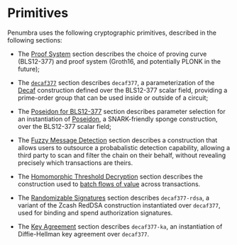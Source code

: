 # Primitives

Penumbra uses the following cryptographic primitives, described in the following sections:

- The [Proof System](./crypto/proofs.md) section describes the choice of proving
curve (BLS12-377) and proof system (Groth16, and potentially PLONK in the
future);

- The [`decaf377`](./crypto/decaf377.md) section describes `decaf377`, a
parameterization of the [Decaf] construction defined over the BLS12-377 scalar
field, providing a prime-order group that can be used inside or outside of a
circuit;

- The [Poseidon for BLS12-377](./crypto/poseidon.md) section describes parameter
selection for an instantiation of [Poseidon], a SNARK-friendly sponge
construction, over the BLS12-377 scalar field;

- The [Fuzzy Message Detection](./crypto/fmd.md) section describes a
construction that allows users to outsource a probabalistic detection
capability, allowing a third party to scan and filter the chain on their behalf,
without revealing precisely which transactions are theirs.

- The [Homomorphic Threshold Decryption](./crypto/flow-encryption/threshold-encryption.md) section
describes the construction used to [batch flows of
value](./concepts/batching_flows.md) across transactions.

- The [Randomizable Signatures](./crypto/decaf377-rdsa.md) section describes
`decaf377-rdsa`, a variant of the Zcash RedDSA construction instantiated over
`decaf377`, used for binding and spend authorization signatures.

- The [Key Agreement](./crypto/decaf377-ka.md) section describes `decaf377-ka`,
an instantiation of Diffie-Hellman key agreement over `decaf377`.




[Decaf]: https://www.shiftleft.org/papers/decaf/
[Poseidon]: https://www.poseidon-hash.info/home
[strobe]: https://strobe.sourceforge.io/
